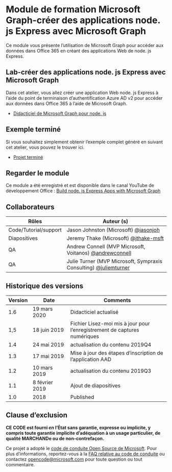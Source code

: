 # <a name="microsoft-graph-training-module---build-nodejs-express-apps-with-microsoft-graph"></a>Module de formation Microsoft Graph-créer des applications node. js Express avec Microsoft Graph

Ce module vous présente l’utilisation de Microsoft Graph pour accéder aux données dans Office 365 en créant des applications Web de node. js Express.

## <a name="lab---build-nodejs-express-apps-with-microsoft-graph"></a>Lab-créer des applications node. js Express avec Microsoft Graph

Dans cet atelier, vous allez créer une application Web node. js Express à l’aide du point de terminaison d’authentification Azure AD v2 pour accéder aux données dans Office 365 à l’aide de Microsoft Graph.

- [Didacticiel de Microsoft Graph pour node. js](https://docs.microsoft.com/graph/training/node-tutorial)

## <a name="completed-sample"></a>Exemple terminé

Si vous souhaitez simplement obtenir l’exemple complet généré en suivant cet atelier, vous pouvez le trouver ici.

- [Projet terminé](demo)

## <a name="watch-the-module"></a>Regarder le module

Ce module a été enregistré et est disponible dans le canal YouTube de développement Office : [Build node. js Express Apps with Microsoft Graph](https://youtu.be/n6q8Cm-pTYY)

## <a name="contributors"></a>Collaborateurs

|           Rôles            |                                           Auteur (s)                                           |
| -------------------------- | --------------------------------------------------------------------------------------------- |
| Code/Tutorial/support | Jason Johnston (Microsoft) [@jasonjoh](//github.com/jasonjoh)                                 |
| Diapositives                     | Jeremy Thake (Microsoft) [@jthake-msft](//github.com/jthake-msft)                             |
| QA                         | Andrew Connell (MVP Microsoft, Voitanos) [@andrewconnell](//github.com/andrewconnell)         |
| QA                         | Julie Turner (MVP Microsoft, Sympraxis Consulting) [@juliemturner](//github.com/juliemturner) |

## <a name="version-history"></a>Historique des versions

| Version |       Date       |                     Comments                     |
| ------- | ---------------- | ------------------------------------------------ |
| 1.6     | 19 mars 2020   | Didacticiel actualisé                               |
| 1,5     | 18 juin 2019    | Fichier Lisez-moi mis à jour pour l’enregistrement de captures numériques |
| 1.4     | 24 mai 2019     | actualisation du contenu 2019Q4                           |
| 1.3     | 17 mai 2019     | Mise à jour des étapes d’inscription de l’application AAD               |
| 1.2     | 10 mars 2019   | actualisation du contenu 2019Q3                           |
| 1.1     | 8 février 2019 | Ajout de diapositives                                     |
| 1.0     | 2018             | Published                                        |

## <a name="disclaimer"></a>Clause d’exclusion

**CE CODE est fourni *en* l’État sans garantie, expresse ou implicite, y compris toute garantie implicite d’adéquation à un usage particulier, de qualité MARCHANDe ou de non-contrefaçon.**

Ce projet a adopté le [code de conduite Open Source de Microsoft](https://opensource.microsoft.com/codeofconduct/). Pour plus d’informations, reportez-vous à la [FAQ relative au code de conduite](https://opensource.microsoft.com/codeofconduct/faq/) ou contactez [opencode@microsoft.com](mailto:opencode@microsoft.com) pour toute question ou tout commentaire.
